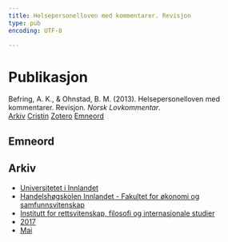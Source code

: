 ```yaml
---
title: Helsepersonelloven med kommentarer. Revisjon
type: pub
encoding: UTF-8

---
```

<h1>Publikasjon</h1>
<article id="csl-bib-container-RQACUE4V" class="csl-bib-container">
  <div class="csl-bib-body"> <div class="csl-entry">Befring, A. K., &#38; Ohnstad, B. M. (2013). Helsepersonelloven med kommentarer. Revisjon. <i>Norsk Lovkommentar</i>.</div> </div>
  <div class="csl-bib-buttons">
    <a href="#taxonomy-article-RQACUE4V" alt="archive" class="csl-bib-button">Arkiv</a>
    <a href="https://app.cristin.no/results/show.jsf?id=1467922" alt="Cristin" class="csl-bib-button">Cristin</a>
    <a href="http://zotero.org/groups/5881554/items/RQACUE4V" alt="Zotero" class="csl-bib-button">Zotero</a>
    <a href="#keywords-article-RQACUE4V" alt="keywords" class="csl-bib-button">Emneord</a>
  </div>
  <div id="csl-bib-meta-container-RQACUE4V"></div>
</article>
<div id="csl-bib-meta-RQACUE4V" class="csl-bib-meta">
  <article id="keywords-article-RQACUE4V" class="keywords-article">
    <h1>Emneord</h1>
    
  </article>
  <article id="taxonomy-article-RQACUE4V" class="taxonomy-article">
    <h1>Arkiv</h1>
    <ul>
      <li><a href="{{< params subfolder >}}nn/archive/?key=3DCRN523">Universitetet i Innlandet</a></li>
      <li><a href="{{< params subfolder >}}nn/archive/?key=DU8Q9LN9">Handelshøgskolen Innlandet - Fakultet for økonomi og samfunnsvitenskap</a></li>
      <li><a href="{{< params subfolder >}}nn/archive/?key=ITYAG68H">Institutt for rettsvitenskap, filosofi og internasjonale studier</a></li>
      <li><a href="{{< params subfolder >}}nn/archive/?key=XDLKZVSJ">2017</a></li>
      <li><a href="{{< params subfolder >}}nn/archive/?key=88XXCX62">Mai</a></li>
    </ul>
  </article>
</div>
